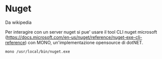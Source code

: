 # Nuget
Da wikipedia


Per interagire con un server nuget si pue' usare il tool CLI nuget microsoft (https://docs.microsoft.com/en-us/nuget/reference/nuget-exe-cli-reference) con MONO, un'implementazione opensource di dotNET.

```bash
mono /usr/local/bin/nuget.exe
```